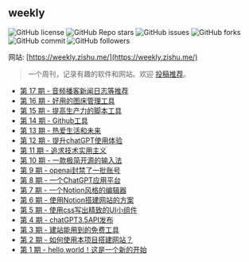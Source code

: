 ## weekly

![GitHub license](https://img.shields.io/github/license/zishume/weekly) ![GitHub Repo stars](https://img.shields.io/github/stars/zishume/weekly) ![GitHub issues](https://img.shields.io/github/issues/zishume/weekly) ![GitHub forks](https://img.shields.io/github/forks/zishume/weekly) ![GitHub commit](https://img.shields.io/github/commit-activity/t/zishume/weekly) ![GitHub followers](https://img.shields.io/github/followers/zishume)

网站: [https://weekly.zishu.me/](https://weekly.zishu.me/)

> 一个周刊，记录有趣的软件和网站。欢迎 [投稿推荐](https://github.com/zishume/weekly/issues/)。
* [第 17 期 - 音频播客新闻日志等推荐](https://weekly.zishu.me/guide/posts/17-音频播客新闻日志等推荐)
* [第 16 期 - 好用的图床管理工具](https://weekly.zishu.me/guide/posts/16-好用的图床管理工具)
* [第 15 期 - 提高生产力的脚本工具](https://weekly.zishu.me/guide/posts/15-提高生产力的脚本工具)
* [第 14 期 - Github工具](https://weekly.zishu.me/guide/posts/14-Github工具)
* [第 13 期 - 热爱生活和未来](https://weekly.zishu.me/guide/posts/13-热爱生活和未来)
* [第 12 期 - 提升chatGPT使用体验](https://weekly.zishu.me/guide/posts/12-提升chatGPT使用体验)
* [第 11 期 - 追求技术实用主义](https://weekly.zishu.me/guide/posts/11-追求技术实用主义)
* [第 10 期 - 一款极简开源的输入法](https://weekly.zishu.me/guide/posts/10-一款极简开源的输入法)
* [第 9 期 - openai封禁了一批账号](https://weekly.zishu.me/guide/posts/9-openai封禁了一批账号)
* [第 8 期 - 一个ChatGPT应用平台](https://weekly.zishu.me/guide/posts/8-一个ChatGPT应用平台)
* [第 7 期 - 一个Notion风格的编辑器](https://weekly.zishu.me/guide/posts/7-一个Notion风格的编辑器)
* [第 6 期 - 使用Notion搭建网站的方案](https://weekly.zishu.me/guide/posts/6-使用Notion搭建网站的方案)
* [第 5 期 - 使用css写出精致的UI小组件](https://weekly.zishu.me/guide/posts/5-使用css写出精致的UI小组件)
* [第 4 期 - chatGPT3.5API发布](https://weekly.zishu.me/guide/posts/4-chatGPT3.5API发布)
* [第 3 期 - 建站能用到的免费工具](https://weekly.zishu.me/guide/posts/3-建站能用到的免费工具)
* [第 2 期 - 如何使用本项目搭建网站？](https://weekly.zishu.me/guide/posts/2-如何使用本项目搭建网站？)
* [第 1 期 - hello,world！这是一个新的开始](https://weekly.zishu.me/guide/posts/1-hello,world！这是一个新的开始)
